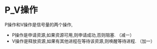 # P_V操作

P操作和V操作是信号量的两个操作,

* P操作是申请资源,如果资源可用,则申请成功,否则阻塞. （减一）
* V操作是释放资源,如果有其他进程在等待该资源,则唤醒等待进程. （加一）
